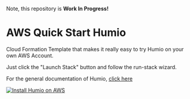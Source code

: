 Note, this repository is **Work In Progress!**

# AWS Quick Start Humio

Cloud Formation Template that makes it really easy to try Humio on your own AWS Account.

Just click the "Launch Stack" button and follow the run-stack wizard.

For the general documentation of Humio, [click here](https://cloud.humio.com/docs/)

[![Install Humio on AWS](https://s3.amazonaws.com/cloudformation-examples/cloudformation-launch-stack.png "Install Humio on AWS")](https://console.aws.amazon.com/cloudformation/home?#/stacks/new?stackName=Humio&templateURL=https://s3-eu-west-1.amazonaws.com/humio-aws-quick-start/single-server-cloud-formation.json)
